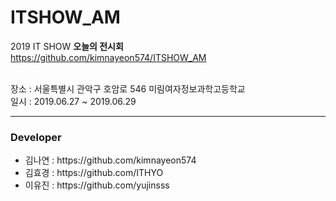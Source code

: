 # ITSHOW_AM

2019 IT SHOW <b>오늘의 전시회</b> <br>
https://github.com/kimnayeon574/ITSHOW_AM <br><br>

장소 : 서울특별시 관악구 호암로 546 미림여자정보과학고등학교 <br>
일시 : 2019.06.27 ~ 2019.06.29

<hr>

<h3>Developer</h3>
<ul>
<li>김나연 : https://github.com/kimnayeon574</li>
<li>김효경 : https://github.com/ITHYO</li>
<li>이유진 : https://github.com/yujinsss</li>
</ul>
